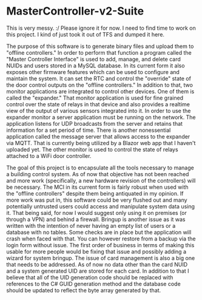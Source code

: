 # MasterController-v2-Suite
This is very messy. :/ Please ignore it for now. I need to find time to work on this project. I kind of just took it out of TFS and dumped it here.

The purpose of this software is to generate binary files and upload them to "offline controllers."
In order to perform that function a program called the "Master Controller Interface" is used to add, manage, and delete card NUIDs and users
stored in a MySQL database. In its current form it also exposes other firmware features which can be used to configure
and maintain the system. It can set the RTC and control the "override" state of the door control outputs on the "offline controllers."
In addition to that, two monitor applications are integrated to control other devices. One of them is called the "expander."
That monitor application is used for fine grained control over the state of relays in that device and also provides a realtime view of the
output of various sensors integrated into it. In order to use the expander monitor a server application must be running on the network. The application listens for UDP broadcasts from the server and retains that information for a set period of time. There is another nonessential application called the message server that allows access to the expander via MQTT. That is currently being utilized by a Blazor web app that I haven't uploaded yet. The other monitor is used to control the state of relays attached to a WiFi door
controller.

The goal of this project is to encapsulate all the tools necessary to manage a building control system. As of now that
objective has not been reached and more work (specifically, a new hardware revision of the controllers) will be necessary.
The MCI in its current form is fairly robust when used with the "offline controllers" despite them being antiquated in my opinion.
If more work was put in, this software could be very flushed out and many potentially untrusted users could access and manipulate
system data using it. That being said, for now I would suggest only using it on premises (or through a VPN) and behind a firewall. Bringup is another
issue as it was written with the intention of never having an empty list of users or a database with no tables. Some checks are
in place but the application will crash when faced with that. You can however restore from a backup via the login form without issue.
The first order of business in terms of making this usable for more people would be fixing that issue and possibly adding a wizard
for system bringup. The issue of card management is also a big one that needs to be addressed. As of now no data other than the card
NUID and a system generated UID are stored for each card. In addition to that I believe that all of the UID generation code should be
replaced with references to the C# GUID generation method and the database code should be updated to reflect the byte array generated by that.
